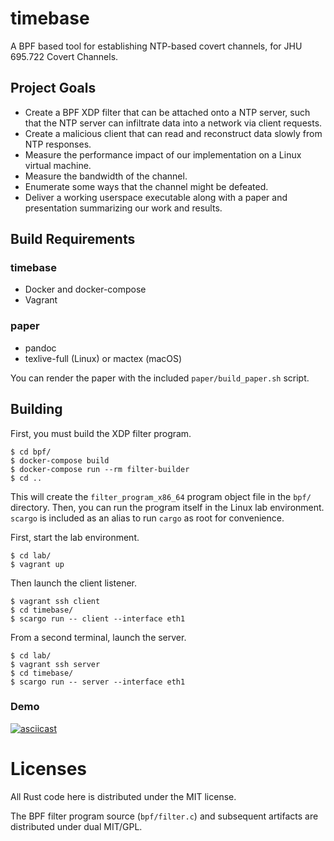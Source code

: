 # timebase
A BPF based tool for establishing NTP-based covert channels, for JHU 695.722 Covert Channels.

## Project Goals

*  Create a BPF XDP filter that can be attached onto a NTP server, such that 
the NTP server can infiltrate data into a network via client requests.
*  Create a malicious client that can read and reconstruct data slowly from 
NTP responses.
*  Measure the performance impact of our implementation on a Linux virtual 
machine.
*  Measure the bandwidth of the channel.
*  Enumerate some ways that the channel might be defeated.
*  Deliver a working userspace executable along with a paper and presentation summarizing
our work and results.
   
## Build Requirements

### timebase

*  Docker and docker-compose
*  Vagrant

### paper

*  pandoc
*  texlive-full (Linux) or mactex (macOS)

You can render the paper with the included `paper/build_paper.sh` script.

## Building

First, you must build the XDP filter program.

```
$ cd bpf/
$ docker-compose build
$ docker-compose run --rm filter-builder
$ cd ..
```
This will create the `filter_program_x86_64` program object file in the `bpf/` directory.
Then, you can run the program itself in the Linux lab environment. `scargo` is included
as an alias to run `cargo` as root for convenience.

First, start the lab environment.

```
$ cd lab/
$ vagrant up 
```

Then launch the client listener.

```
$ vagrant ssh client
$ cd timebase/
$ scargo run -- client --interface eth1
```

From a second terminal, launch the server.

```
$ cd lab/
$ vagrant ssh server
$ cd timebase/
$ scargo run -- server --interface eth1
```

### Demo

[![asciicast](https://asciinema.org/a/xaaxwcaAbWPCe71C8osFIs77I.svg)](https://asciinema.org/a/xaaxwcaAbWPCe71C8osFIs77I)

# Licenses

All Rust code here is distributed under the MIT license. 

The BPF filter program source (`bpf/filter.c`) and subsequent artifacts are distributed under dual MIT/GPL.
